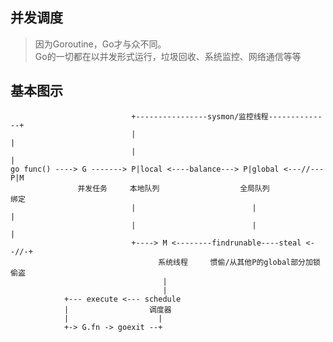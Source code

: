 ## 并发调度
>  因为Goroutine，Go才与众不同。  
>  Go的一切都在以并发形式运行，垃圾回收、系统监控、网络通信等等
## 基本图示
                               +----------------sysmon/监控线程--------------+
                               |                                            |
                               |                                            |
    go func() ----> G -------> P|local <----balance---> P|global <---//--- P|M
                   并发任务     本地队列                  全局队列            绑定
                               |                          |                 |
                               |                          |                 |
                               +----> M <--------findrunable----steal <--//-+
                                     系统线程     惯偷/从其他P的global部分加锁偷盗
                                      |
                                      |
                +--- execute <--- schedule
                |                  调度器
                |                    |
                +-> G.fn -> goexit --+
                                   

